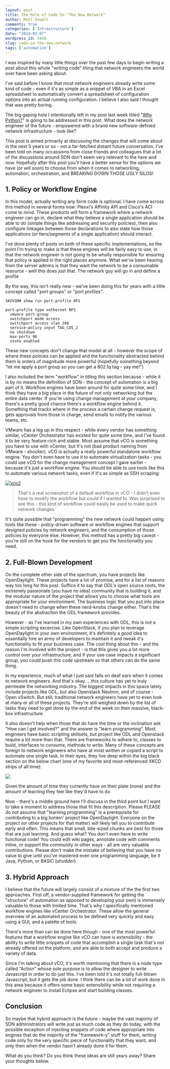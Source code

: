 ```yaml
---
layout: post
title: The Role of Code In "The New Network"
author: Matt Oswalt
comments: true
categories: ['Infrastructure']
date: "2014-02-07"
wordpress_id: 5456
slug: code-in-the-new-network
tags: ['automation']
---
```



I was inspired by many little things over the past few days to begin writing a post about this whole "writing code" thing that network engineers the world over have been asking about.

I've said before I know that most network engineers already write some kind of code - even if it's as simple as a snippet of VBA in an Excel spreadsheet to automatically convert a spreadsheet of configuration options into an actual running configuration. I believe I also said I thought that was pretty boring.

The big gaping hole I intentionally left in my post last week titled "[Why Python?](https://oswalt.dev/2014/01/why-python/)" is going to be addressed in this post. What does the network engineer of the future - empowered with a brand new software-defined network infrastructure - look like?

This post is aimed primarily at discussing the changes that will come about in the next 5 years or so - not a far-fetched distant future conversation. I've been told on many occassions from close friends and colleagues that a lot of the discussions around SDN don't seem very relevant to the here and now. Hopefully after this post you'll have a better sense for the options we have (or will soon) to choose from when it comes to networking, automation, orchestration, and BREAKING DOWN THOSE UGLY SILOS!

## 1. Policy or Workflow Engine

In this model, actually writing any form code is optional. I have come across this method in several forms now: Plexxi's Affinity API and Cisco's ACI come to mind. These products will form a framework where a network engineer can go in, declare what they believe a single application should be able to do (simple things like addressing and security policies), then also configure linkages between those declarations to also state how those applications (or tiers/segments of a single application) should interact.

I've done plenty of posts on both of these specific implementations, so the point I'm trying to make is that these engines will be fairly easy to use, in that the network engineer is not going to be wholly responsible for ensuring that policy is applied in the right places anymore. What we've been hearing from the server admins is that they want the network to be a consumable resource - well this does just that. The network guy will go in and define a profile

By the way, this isn't really new - we've been doing this for years with a little concept called "port groups" or "port profiles".

    1KVVSM# show run port-profile NFS

    port-profile type vethernet NFS
      vmware port-group
      switchport mode access
      switchport access vlan 260
      service-policy input TAG_COS_2
      no shutdown
      max-ports 96
      state enabled

These new concepts don't change that model at all - however the scope of where these policies can be applied and the functionality abstracted behind them is orders of magnitude more powerful (hopefully something beyond "let me apply a port group so you can get a 802.1q tag - yay me!")

I also included the term "workflow" in titling this section because - while it is by no means the definition of SDN - the concept of automation is a big part of it. Workflow engines have been around for quite some time, and I think they have a big place in the future of not only networking but the entire data center. If you're using change management at your company, there's a pretty good chance there's a workflow engine behind it. Something that tracks where in the process a certain change request is, gets approvals from those in charge, send emails to notify the various teams, etc.

VMware has a leg up in this respect - while every vendor has something similar, vCenter Orchestrator has existed for quite some time, and I've found it to be very feature-rich and stable. Most assume that vCO is something you have to use with vCenter, but it's not (bad product naming from VMware - shocker). vCO is actually a really powerful standalone workflow engine. You don't even have to use it to automate virtualization tasks - you could use vCO for the change management concept I gave earlier - because it's just a workflow engine. You should be able to use tools like this to automate various network tasks, even if it's as simple as SSH scraping:

[![vco2](/assets/2014/02/vco2.png)](/assets/2014/02/vco2.png)

> That's a real screenshot of a default workflow in vCO - I didn't even have to modify the workflow but could if I wanted to. Was surprised to see this - this kind of workflow could easily be used to make quick network changes.

It's quite possible that "programming" the new network could happen using tools like these - policy-driven software or workflow engines that support designed policies by network engineers, and the consumption of those policies by everyone else. However, this method has a pretty big caveat - you're still on the hook for the vendors to get you the functionality you need.

## 2. Full-Blown Development

On the complete other side of the spectrum, you have projects like OpenDaylight. These projects have a lot of promise, and for a list of reasons way too long for this post. Suffice it to say that ODL's open source roots, the extremely passionate (you have no idea) community that is building it, and the modular nature of the project that allows you to choose what tools are appropriate for your environment. The business logic that you put into place doesn't need to change when these nerd-knobs change either. That's the beauty of the abstraction the ODL framework provides.

However - as I've learned in my own experiences with ODL, this is not a simple scripting excercise. Like OpenStack, if you plan to leverage OpenDaylight in your own environment, it's definitely a good idea to essentially hire an army of developers to maintain it and tweak it's functionality to fit your business case. The cool thing about this - and the reason I'm involved with the project - is that this gives you a lot more control over your infrastructure, and if your use case impacts a significant group, you could push this code upstream so that others can do the same thing.

In my experience, much of what I just said falls on deaf ears when it comes to network engineers. And that's okay.....this culture has yet to truly permeate the networking industry. The biggest impacts in this space lately include projects like ODL, but also Openstack Neutron, and of course - Open vSwitch. But still, traditional network engineers have yet to even look at many or all of these projects. They're still weighed down by the list of tasks they need to get done by the end of the week on their massive, black-box infrastructure.

It also doesn't help when those that do have the time or the inclination ask "How can I get involved?" and the answer is "learn programming". Most engineers have basic scripting skillsets, but project like ODL and Openstack require a lot more than that. There are frameworks to adhere to, classes to build, interfaces to consume, methods to write. Many of these concepts are foreign to network engineers who have at most written or copied a script to automate one single task. In their eyes, they live deep within the big black section on the below chart (one of my favorite and most-referenced XKCD strips of all time):

[![](https://imgs.xkcd.com/comics/is_it_worth_the_time.png)](http://xkcd.com/1205/)

Given the amount of time they currently have on their plate (none) and the amount of learning they feel like they'd have to do

Now - there's a middle ground here I'll discuss in the third point but I want to take a moment to address those that fit this description. Please PLEASE do not assume that "learning programming" is a prerequisite for contributing to a big honkin' project like OpenDaylight. Everyone on the project (or other projects for that matter) will likely tell you to contribute early and often. This means that small, bite-sized chunks are best for those that are just learning. And guess what? You don't even have to write functional code! You could edit wiki pages, annotate code with comments inline, or support the community in other ways - all are very valuable contributions. Please don't make the mistake of believing that you have no value to give until you've mastered even one programming language, be it Java, Python, or BASIC (*shudder*).

## 3. Hybrid Approach

I believe that the future will largely consist of a mixture of the the first two approaches. First off, a vendor-supplied framework for getting the "structure" of automation as opposed to developing your own) is immensely valuable to those with limited time. That's why I specifically mentioned workflow engines like vCenter Orchestrator. These allow the general overview of an automated process to be defined very quickly and easy using a GUI, and a palette of tools.

There's more than can be done here though - one of the most powerful features that a workflow engine like vCO can have is extensibility - the ability to write little snippets of code that accomplish a single task that's not already offered on the platform, and are able to both accept and produce a variety of data.

Since I'm talking about vCO, it's worth mentioning that there is a node type called "Action" whose sole purpose is to allow the designer to write Javascript in order to do just this. I've been told it's not totally full-blown Javascript, but it gets the job done. I think there can be a lot of work done in this area because it offers some basic extensibility while not requiring a network engineer to install Eclipse and start building classes.

## Conclusion

So maybe that hybrid approach is the future - maybe the vast majority of SDN administrators will write just as much code as they do today, with the possible exception of injecting snippets of code where appropriate into engines that do the majority of the "framework-y" stuff for them, writing code only for the very specific piece of functionality that they want, and only then when the vendor hasn't already done it for them.

What do you think? Do you think these ideas are still years away? Share your thoughts below.

